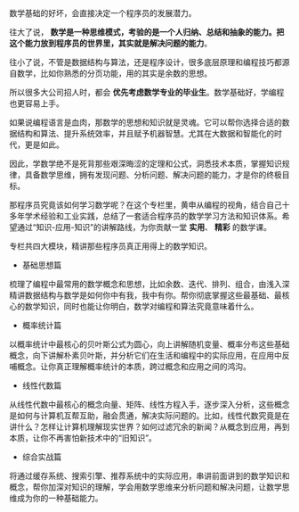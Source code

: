 数学基础的好坏，会直接决定一个程序员的发展潜力。

往大了说， **数学是一种思维模式，考验的是一个人归纳、总结和抽象的能力。把这个能力放到程序员的世界里，其实就是解决问题的能力**。

往小了说，不管是数据结构与算法，还是程序设计，很多底层原理和编程技巧都源自数学，比如你熟悉的分页功能，用的其实是余数的思想。

所以很多大公司招人时，都会 **优先考虑数学专业的毕业生**。数学基础好，学编程也更容易上手。

如果说编程语言是血肉，那数学的思想和知识就是灵魂。它可以帮你选择合适的数据结构和算法、提升系统效率，并且赋予机器智慧。尤其在大数据和智能化的时代，更是如此。

因此，学数学绝不是死背那些艰深晦涩的定理和公式，洞悉技术本质，掌握知识规律，具备数学思维，拥有发现问题、分析问题、解决问题的能力，才是你的终极目标。

那程序员究竟该如何学习数学呢？在这个专栏里，黄申从编程的视角，结合自己十多年学术经验和工业实践，总结了一套适合程序员的数学学习方法和知识体系。希望通过“知识-应用-知识”的讲解路线，为你贡献一堂 **实用**、 **精彩** 的数学课。

专栏共四大模块，精讲那些程序员真正用得上的数学知识。

- 基础思想篇

梳理了编程中最常用的数学概念和思想，比如余数、迭代、排列、组合，由浅入深精讲数据结构与数学是如何你中有我，我中有你。帮你彻底掌握这些最基础、最核心的数学知识，同时也能让你明白，数学对编程和算法究竟意味着什么。

- 概率统计篇

以概率统计中最核心的贝叶斯公式为圆心，向上讲解随机变量、概率分布这些基础概念，向下讲解朴素贝叶斯，并分析它们在生活和编程中的实际应用，在应用中反哺概念。让你真正理解概率统计的本质，跨过概念和应用之间的鸿沟。

- 线性代数篇

从线性代数中最核心的概念向量、矩阵、线性方程入手，逐步深入分析，这些概念是如何与计算机互帮互助，融会贯通，解决实际问题的。比如，线性代数究竟是在讲什么？怎样让计算机理解现实世界？如何过滤冗余的新闻？从概念到应用，再到本质，让你不再害怕新技术中的“旧知识”。

- 综合实战篇

将通过缓存系统、搜索引擎、推荐系统中的实际应用，串讲前面讲到的数学知识和概念，帮你加深对知识的理解，学会用数学思维来分析问题和解决问题，让数学思维成为你的一种基础能力。
